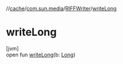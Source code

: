 //[cache](../../../index.md)/[com.sun.media](../index.md)/[RIFFWriter](index.md)/[writeLong](write-long.md)

# writeLong

[jvm]\
open fun [writeLong](write-long.md)(b: [Long](https://kotlinlang.org/api/latest/jvm/stdlib/kotlin/-long/index.html))
